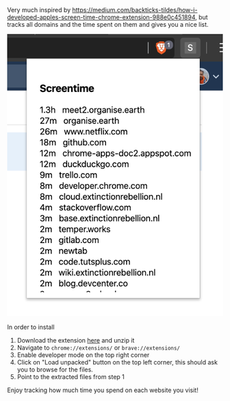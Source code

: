 Very much inspired by https://medium.com/backticks-tildes/how-i-developed-apples-screen-time-chrome-extension-988e0c451894, but tracks all domains and the time spent on them and gives you a nice list.

![](screenshot.png)

In order to install 

1. Download the extension [here](https://gitlab.com/madhums/screentime/-/archive/master/screentime-master.zip) and unzip it
2. Navigate to `chrome://extensions/` or `brave://extensions/`
3. Enable developer mode on the top right corner
4. Click on "Load unpacked" button on the top left corner, this should ask you to browse for the files.
5. Point to the extracted files from step 1

Enjoy tracking how much time you spend on each website you visit!
